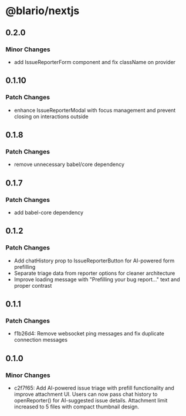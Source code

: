 # @blario/nextjs

## 0.2.0

### Minor Changes

- add IssueReporterForm component and fix className on provider

## 0.1.10

### Patch Changes

- enhance IssueReporterModal with focus management and prevent closing on interactions outside

## 0.1.8

### Patch Changes

- remove unnecessary babel/core dependency

## 0.1.7

### Patch Changes

- add babel-core dependency

## 0.1.2

### Patch Changes

- Add chatHistory prop to IssueReporterButton for AI-powered form prefilling
- Separate triage data from reporter options for cleaner architecture
- Improve loading message with "Prefilling your bug report..." text and proper contrast

## 0.1.1

### Patch Changes

- f1b26d4: Remove websocket ping messages and fix duplicate connection messages

## 0.1.0

### Minor Changes

- c2f7f65: Add AI-powered issue triage with prefill functionality and improve attachment UI. Users can now pass chat history to openReporter() for AI-suggested issue details. Attachment limit increased to 5 files with compact thumbnail design.
